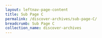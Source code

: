 ```yaml
---
layout: leftnav-page-content
title: Sub Page C
permalink: /discover-archives/sub-page-C/
breadcrumb: Sub Page C
collection_name: discover-archives
---
```

